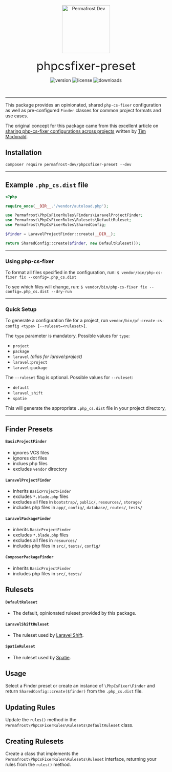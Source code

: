 <p align="center">
<img src="https://static.permafrost.dev/images/permafrost-logo-02.png" alt="Permafrost Dev" height="150" style="block">
<br><br>
<span style="font-size:2.3rem">phpcsfixer-preset</span>
</p>

<p align="center">
<img src="https://img.shields.io/packagist/v/permafrost-dev/phpcsfixer-preset" alt="version"/> <img src="https://img.shields.io/packagist/l/permafrost-dev/phpcsfixer-preset" alt="license"/> <img src="https://img.shields.io/packagist/dt/permafrost-dev/phpcsfixer-preset" alt="downloads"/>
</p>

<br>

---

This package provides an opinionated, shared `php-cs-fixer` configuration as well as pre-configured `Finder` classes for common project formats and use cases.

The original concept for this package came from this excellent article on [sharing php-cs-fixer configurations across projects](https://laravel-news.com/sharing-php-cs-fixer-rules-across-projects-and-teams)  written by [Tim Mcdonald](https://timacdonald.me/).

## Installation

`composer require permafrost-dev/phpcsfixer-preset --dev`

---

## Example `.php_cs.dist` file

```php
<?php

require_once(__DIR__.'/vendor/autoload.php');

use Permafrost\PhpCsFixerRules\Finders\LaravelProjectFinder;
use Permafrost\PhpCsFixerRules\Rulesets\DefaultRuleset;
use Permafrost\PhpCsFixerRules\SharedConfig;

$finder = LaravelProjectFinder::create(__DIR__);

return SharedConfig::create($finder, new DefaultRuleset());
```

---

### Using php-cs-fixer

To format all files specified in the configuration, run:
`$ vendor/bin/php-cs-fixer fix --config=.php_cs.dist`

To see which files will change, run:
`$ vendor/bin/php-cs-fixer fix --config=.php_cs.dist --dry-run`

---

### Quick Setup

To generate a configuration file for a project, run `vendor/bin/pf-create-cs-config <type> [--ruleset=<ruleset>]`. 

The `type` parameter is mandatory.
Possible values for `type`:

- `project`
- `package`
- `laravel` _(alias for laravel:project)_
- `laravel:project`
- `laravel:package`

The `--ruleset` flag is optional.
Possible values for `--ruleset`:

- `default`
- `laravel_shift`
- `spatie`

This will generate the appropriate `.php_cs.dist` file in your project directory,

---

## Finder Presets

#### `BasicProjectFinder`

- ignores VCS files
- ignores dot files
- inclues php files
- excludes `vendor` directory

#### `LaravelProjectFinder`

- inherits `BasicProjectFinder`
- excludes `*.blade.php` files
- excludes all files in `bootstrap/`, `public/`, `resources/`, `storage/`
- includes php files in `app/`, `config/`, `database/`, `routes/`, `tests/`

#### `LaravelPackageFinder`

- inherits `BasicProjectFinder`
- excludes `*.blade.php` files
- excludes all files in `resources/`
- includes php files in `src/`, `tests/`, `config/`

#### `ComposerPackageFinder`

- inherits `BasicProjectFinder`
- includes php files in `src/`, `tests/`

## Rulesets

#### `DefaultRuleset`

- The default, opinionated ruleset provided by this package.

#### `LaravelShiftRuleset`

- The ruleset used by [Laravel Shift](https://laravelshift.com).

#### `SpatieRuleset`

- The ruleset used by [Spatie](https://github.com/spatie).

## Usage

Select a Finder preset or create an instance of `\PhpCsFixer\Finder` and return `SharedConfig::create($finder)` from the `.php_cs.dist` file.

## Updating Rules

Update the `rules()` method in the `Permafrost\PhpCsFixerRules\Rulesets\DefaultRuleset` class.

## Creating Rulesets

Create a class that implements the `Permafrost\PhpCsFixerRules\Rulesets\Ruleset` interface, returning your rules from the `rules()` method.
